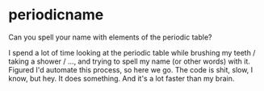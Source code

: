 # periodicname
Can you spell your name with elements of the periodic table?


I spend a lot of time looking at the periodic table while brushing my teeth / taking a shower / ..., and trying to spell my name (or other words) with it. Figured I'd automate this process, so here we go. The code is shit, slow, I know, but hey. It does something. And it's a lot faster than my brain.
